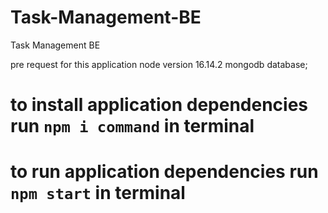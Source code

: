 # Task-Management-BE

Task Management BE

pre request for this application
node version 16.14.2
mongodb database;

# to install application dependencies run `npm i command` in terminal

# to run application dependencies run `npm start` in terminal

